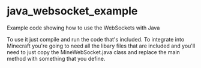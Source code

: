 java_websocket_example
======================

Example code showing how to use the WebSockets with Java

To use it just compile and run the code that's included.  To integrate into Minecraft you're going to need
all the libary files that are included and you'll need to just copy the MineWebSocket.java class
and replace the main method with something that you define.
